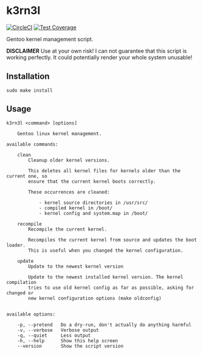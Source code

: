 # k3rn3l

[![CircleCI](https://circleci.com/gh/particleflux/k3rn3l.svg?style=shield)](https://circleci.com/gh/particleflux/k3rn3l)
[![Test Coverage](https://api.codeclimate.com/v1/badges/26e76ba6271ee37da5b1/test_coverage)](https://codeclimate.com/github/particleflux/k3rn3l/test_coverage)

Gentoo kernel management script.

**DISCLAIMER** Use at your own risk! I can not guarantee that this script is 
working perfectly. It could potentially render your whole system unusable!


## Installation

```
sudo make install
```

## Usage

```
k3rn3l <command> [options]

    Gentoo linux kernel management.

available commands:

    clean
        Cleanup older kernel versions.

        This deletes all kernel files for kernels older than the current one, so
        ensure that the current kernel boots correctly.

        These occurrences are cleaned:

            - kernel source directories in /usr/src/
            - compiled kernel in /boot/
            - kernel config and system.map in /boot/

    recompile
        Recompile the current kernel.

        Recompiles the current kernel from source and updates the boot loader.
        This is useful when you changed the kernel configuration.

    update
        Update to the newest kernel version

        Update to the newest installed kernel version. The kernel compilation
        tries to use old kernel config as far as possible, asking for changed or
        new kernel configuration options (make oldconfig)


available options:

    -p, --pretend   Do a dry-run, don't actually do anything harmful
    -v, --verbose   Verbose output
    -q, --quiet     Less output
    -h, --help      Show this help screen
    --version       Show the script version
```
